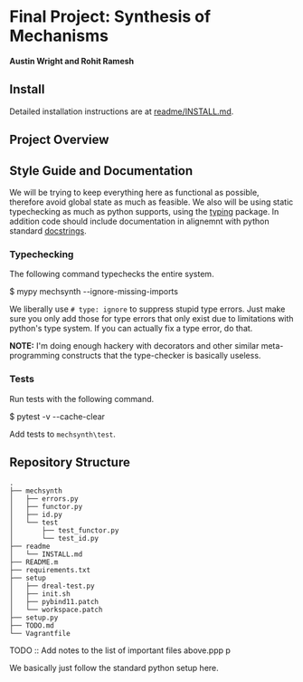 # Final Project: Synthesis of Mechanisms
**Austin Wright and Rohit Ramesh**

## Install

Detailed installation instructions are at [readme/INSTALL.md](readme/INSTALL.md). 

## Project Overview


## Style Guide and Documentation
 
We will be trying to keep everything here as functional as possible, 
therefore avoid global state as much as feasible.
We also will be using static typechecking as much as python supports, 
using the [typing](https://docs.python.org/3/library/typing.html#) package.
In addition code should include documentation in alignemnt with python 
standard [docstrings](https://www.python.org/dev/peps/pep-0257/).

### Typechecking 

The following command typechecks the entire system. 

   $ mypy mechsynth --ignore-missing-imports
 
We liberally use `# type: ignore` to suppress stupid type errors. 
Just make sure you only add those for type errors that only exist due to 
limitations with python's type system. 
If you can actually fix a type error, do that.

**NOTE:** I'm doing enough hackery with decorators and other similar 
meta-programming constructs that the type-checker is basically useless.

### Tests 

Run tests with the following command. 

   $ pytest -v --cache-clear 

Add tests to `mechsynth\test`. 

## Repository Structure

```tree
.
├── mechsynth
│   ├── errors.py
│   ├── functor.py
│   ├── id.py
│   └── test
│       ├── test_functor.py
│       └── test_id.py
├── readme
│   └── INSTALL.md
├── README.m 
├── requirements.txt
├── setup
│   ├── dreal-test.py
│   ├── init.sh
│   ├── pybind11.patch
│   └── workspace.patch
├── setup.py
├── TODO.md
└── Vagrantfile

```

TODO :: Add notes to the list of important files above.ppp p

We basically just follow the standard python setup here. 
